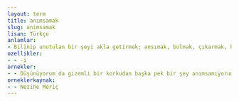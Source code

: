 ```yaml
---
layout: term
title: anımsamak
slug: animsamak
lisan: Türkçe
anlamlar:
- Bilinip unutulan bir şeyi akla getirmek; ansımak, bulmak, çıkarmak, hatırlamak
ozellikler:
- - -i
ornekler:
- - Düşünüyorum da gizemli bir korkudan başka pek bir şey anımsamıyorum.
orneklerkaynak:
- - Nezihe Meriç
---
```

